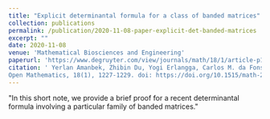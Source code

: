 ```yaml
---
title: "Explicit determinantal formula for a class of banded matrices"
collection: publications
permalink: /publication/2020-11-08-paper-explicit-det-banded-matrices
excerpt: ""
date: 2020-11-08
venue: 'Mathematical Biosciences and Engineering'
paperurl: 'https://www.degruyter.com/view/journals/math/18/1/article-p1227.xml'
citation: ' Yerlan Amanbek, Zhibin Du, Yogi Erlangga, Carlos M. da Fonseca, Bakytzhan Kurmanbek and António Pereira. Explicit determinantal formula for a class of banded matrices. 
Open Mathematics, 18(1), 1227-1229. doi: https://doi.org/10.1515/math-2020-0100'
---
```


"In this short note, we provide a brief proof for a recent determinantal formula involving a particular family of banded matrices."

